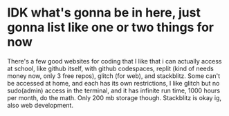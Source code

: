 # IDK what's gonna be in here, just gonna list like one or two things for now
There's a few good websites for coding that I like that i can actually access at school, like github itself, with github codespaces, replit (kind of needs money now, only 3 free repos), glitch (for web), and stackblitz. Some can't be accessed at home, and each has its own restrictions, I like glitch but no sudo(admin) access in the terminal, and it has infinite run time, 1000 hours per month, do the math. Only 200 mb storage though. Stackblitz is okay ig, also web development. 
